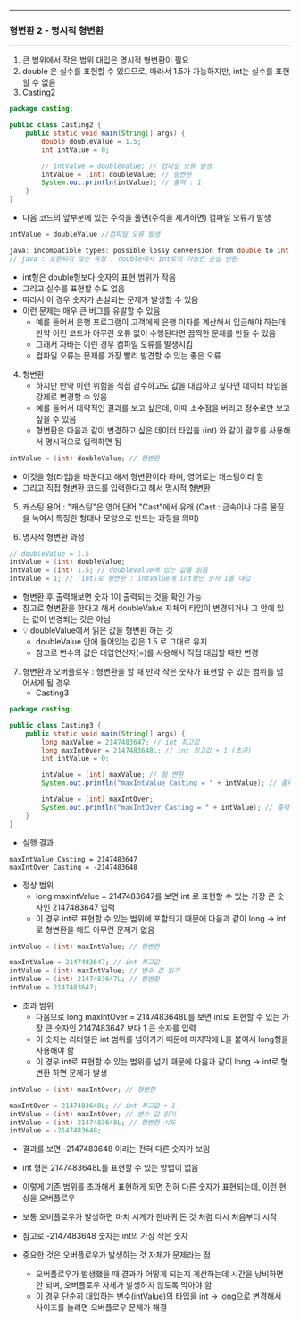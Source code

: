 -----
### 형변환 2 - 명시적 형변환
-----
1. 큰 범위에서 작은 범위 대입은 명시적 형변환이 필요
2. double 은 실수를 표현할 수 있으므로, 따라서 1.5가 가능하지만, int는 실수를 표현할 수 없음
3. Casting2
```java
package casting;

public class Casting2 {
    public static void main(String[] args) {
        double doubleValue = 1.5;
        int intValue = 0;

        // intValue = doubleValue; // 컴파일 오류 발생
        intValue = (int) doubleValue; // 형변환
        System.out.println(intValue); // 출력 : 1
    }
}
```
  - 다음 코드의 앞부분에 있는 주석을 풀면(주석을 제거하면) 컴파일 오류가 발생
```java
intValue = doubleValue //컴파일 오류 발생
```
```java
java: incompatible types: possible lossy conversion from double to int
// java : 호환되지 않는 유형 : double에서 int로의 가능한 손실 변환
```
   - int형은 double형보다 숫자의 표현 범위가 작음
   - 그리고 실수를 표현할 수도 없음
   - 따라서 이 경우 숫자가 손실되는 문제가 발생할 수 있음
   - 이런 문제는 매우 큰 버그를 유발할 수 있음
     + 예를 들어서 은행 프로그램이 고객에게 은행 이자를 계산해서 입금해야 하는데 만약 이런 코드가 아무런 오류 없이 수행된다면 끔찍한 문제를 만들 수 있음
     + 그래서 자바는 이런 경우 컴파일 오류를 발생시킴
     + 컴파일 오류는 문제를 가장 빨리 발견할 수 있는 좋은 오류

4. 형변환
   - 하지만 만약 이런 위험을 직접 감수하고도 값을 대입하고 싶다면 데이터 타입을 강제로 변경할 수 있음
   - 예를 들어서 대략적인 결과를 보고 싶은데, 이때 소수점을 버리고 정수로만 보고 싶을 수 있음
   - 형변환은 다음과 같이 변경하고 싶은 데이터 타입을 (int) 와 같이 괄호를 사용해서 명시적으로 입력하면 됨
```java
intValue = (int) doubleValue; // 형변환
```
   - 이것을 형(타입)을 바꾼다고 해서 형변환이라 하며, 영어로는 캐스팅이라 함
   - 그리고 직접 형변환 코드를 입력한다고 해서 명시적 형변환

5. 캐스팅 용어 : "캐스팅"은 영어 단어 "Cast"에서 유래 (Cast : 금속이나 다른 물질을 녹여서 특정한 형태나 모양으로 만드는 과정을 의미)

6. 명시적 형변환 과정
```java
// doubleValue = 1.5
intValue = (int) doubleValue;
intValue = (int) 1.5; // doubleValue에 있는 값을 읽음
intValue = 1; // (int)로 형변환 : intValue에 int형인 숫자 1을 대입
```
  - 형변환 후 출력해보면 숫자 1이 출력되는 것을 확인 가능
  - 참고로 형변환을 한다고 해서 doubleValue 자체의 타입이 변경되거나 그 안에 있는 값이 변경되는 것은 아님
  - 💡 doubleValue에서 읽은 값을 형변환 하는 것
    + doubleValue 안에 들어있는 값은 1.5 로 그대로 유지
    + 참고로 변수의 값은 대입연산자(=)를 사용해서 직접 대입할 때만 변경

7. 형변환과 오버플로우 : 형변환을 할 때 만약 작은 숫자가 표현할 수 있는 범위를 넘어서게 될 경우
   - Casting3
```java
package casting;

public class Casting3 {
    public static void main(String[] args) {
        long maxValue = 2147483647; // int 최고값
        long maxIntOver = 2147483648L; // int 최고값 + 1 (초과)
        int intValue = 0;

        intValue = (int) maxValue; // 형 변환
        System.out.println("maxIntValue Casting = " + intValue); // 출력 : 214783647

        intValue = (int) maxIntOver;
        System.out.println("maxIntOver Casting = " + intValue); // 출력 : -2147483648
    }
}
```
   - 실행 결과
```
maxIntValue Casting = 2147483647
maxIntOver Casting = -2147483648
```

   - 정상 범위
     + long maxIntValue = 2147483647를 보면 int 로 표현할 수 있는 가장 큰 숫자인 2147483647 입력
     + 이 경우 int로 표현할 수 있는 범위에 포함되기 때문에 다음과 같이 long → int로 형변환을 해도 아무런 문제가 없음
```java
intValue = (int) maxIntValue; // 형변환
```
```java
maxIntValue = 2147483647; // int 최고값
intValue = (int) maxIntValue; // 변수 값 읽기
intValue = (int) 2147483647L; // 형변환
intValue = 2147483647;
```

   - 초과 범위    
     + 다음으로 long maxIntOver = 2147483648L를 보면 int로 표현할 수 있는 가장 큰 숫자인 2147483647 보다 1 큰 숫자를 입력
     + 이 숫자는 리터럴은 int 범위를 넘어가기 때문에 마지막에 L을 붙여서 long형을 사용해야 함
     + 이 경우 int로 표현할 수 있는 범위를 넘기 때문에 다음과 같이 long → int로 형변환 하면 문제가 발생
```java
intValue = (int) maxIntOver; // 형변환
```

```java
maxIntOver = 2147483648L; // int 최고값 + 1
intValue = (int) maxIntOver; // 변수 값 읽기
intValue = (int) 2147483648L; // 형변환 시도
intValue = -2147483648;
```
   - 결과를 보면 -2147483648 이라는 전혀 다른 숫자가 보임
   - int 형은 2147483648L를 표현할 수 있는 방법이 없음
   - 이렇게 기존 범위를 초과해서 표현하게 되면 전혀 다른 숫자가 표현되는데, 이런 현상을 오버플로우

   - 보통 오버플로우가 발생하면 마치 시계가 한바퀴 돈 것 처럼 다시 처음부터 시작
   - 참고로 -2147483648 숫자는 int의 가장 작은 숫자
   - 중요한 것은 오버플로우가 발생하는 것 자체가 문제라는 점
     + 오버플로우가 발생했을 때 결과가 어떻게 되는지 계산하는데 시간을 낭비하면 안 되며, 오버플로우 자체가 발생하지 않도록 막아야 함
     + 이 경우 단순히 대입하는 변수(intValue)의 타입을 int → long으로 변경해서 사이즈를 늘리면 오버플로우 문제가 해결
